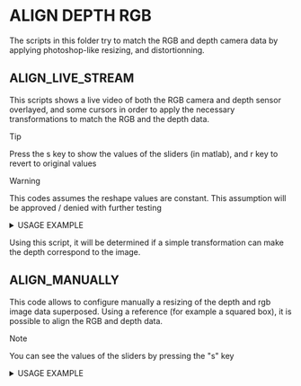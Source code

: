 # ALIGN DEPTH RGB
The scripts in this folder try to match the RGB and depth camera data by applying photoshop-like resizing, and distortionning.

## ALIGN_LIVE_STREAM
This scripts shows a live video of both the RGB camera and depth sensor overlayed, 
and some cursors in order to apply the necessary transformations to match the RGB and the depth data.

> [!TIP]
> Press the s key to show the values of the sliders (in matlab), and r key to revert to original values

> [!WARNING]
> This codes assumes the reshape values are constant. 
> This assumption will be approved / denied with further testing

<details>

<summary>USAGE EXAMPLE</summary>

Upon executing the code: 
<div align="center">
    <img height="60%" width="60%" alt="Image from matlab" src="/../main/mahel/img/img6.png?raw=true">
</div>
As it can be seen in the previous picture, the picture can be modified by using the sliders. 
This allows to control manually how the two pictures overlay. 

The values of deformation used can be seen pressing the "s" key. In this case: 
```matlab
sliderX_init = -30;
sliderY_init = -126;
sliderScale_init = 1.18;
sliderWidth_init = 0.97;
sliderHeight_init = 1.28;
```

</details>

Using this script, it will be determined if a simple transformation can make the depth correspond to the image. 

## ALIGN_MANUALLY
This code allows to configure manually a resizing of the depth and rgb image data superposed.
Using a reference (for example a squared box), it is possible to align the RGB and depth data.

> [!NOTE]
> You can see the values of the sliders by pressing the "s" key

<details>

<summary>USAGE EXAMPLE</summary>

Upon executing the code: 
<div align="center">
    <img height="60%" width="60%" alt="Image from matlab" src="/../main/mahel/img/img5.png?raw=true">
</div>
As it can be seen in the previous picture, the picture can be modified by using the sliders. 
This allows to control manually how the two pictures overlay. 

The values of deformation used can be seen pressing the "s" key. In this case: 
```dx = 2, dy = -117, scale = 1.12, width_scale = 1.00, height_scale = 1.34```

</details>